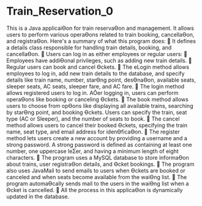 # Train_Reservation_0
This is a Java applicaiƟon for train reservaƟon and management. It 
allows users to perform various operaƟons related to train booking, 
cancellaƟon, and registraƟon. Here's a summary of what this program 
does: 
 It defines a details class responsible for handling train details, booking, and 
cancellaƟon.
 Users can log in as either employees or regular users: 
 Employees have addiƟonal privileges, such as adding new train details.
 Regular users can book and cancel Ɵckets.
 The eLogin method allows employees to log in, add new train details to the 
database, and specify details like train name, number, starƟng point, 
desƟnaƟon, available seats, sleeper seats, AC seats, sleeper fare, and AC fare.
 The login method allows registered users to log in. AŌer logging in, users can 
perform operaƟons like booking or canceling Ɵckets.
 The book method allows users to choose from opƟons like displaying all 
available trains, searching by starƟng point, and booking Ɵckets. Users can 
specify the train, seat type (AC or Sleeper), and the number of seats to book. 
 The cancel method allows users to cancel their booked Ɵckets, specifying the 
train name, seat type, and email address for idenƟficaƟon.
 The register method lets users create a new account by providing a username 
and a strong password. A strong password is defined as containing at least one 
number, one uppercase leƩer, and having a minimum length of eight 
characters. 
 The program uses a MySQL database to store informaƟon about trains, user 
registraƟon details, and Ɵcket bookings.
 The program also uses JavaMail to send emails to users when Ɵckets are 
booked or canceled and when seats become available from the waiƟng list.
 The program automaƟcally sends mail to the users in the waiƟng list when a 
Ɵcket is cancelled.
 All the process in this applicaƟon is dynamically updated in the database.
